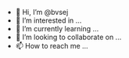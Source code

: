 - 👋 Hi, I’m @bvsej
- 👀 I’m interested in ...
- 🌱 I’m currently learning ...
- 💞️ I’m looking to collaborate on ...
- 📫 How to reach me ...

<!---
bvsej/bvsej is a ✨ special ✨ repository because its `README.md` (this file) appears on your GitHub profile.
You can click the Preview link to take a look at your changes.
--->

